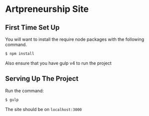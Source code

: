 # Artpreneurship Site

## First Time Set Up
You will want to install the require node packages with the following command.
```bash
$ npm install
```
Also ensure that you have gulp v4 to run the project 

## Serving Up The Project
Run the command:
```bash
$ gulp
```
The site should be on `localhost:3000`